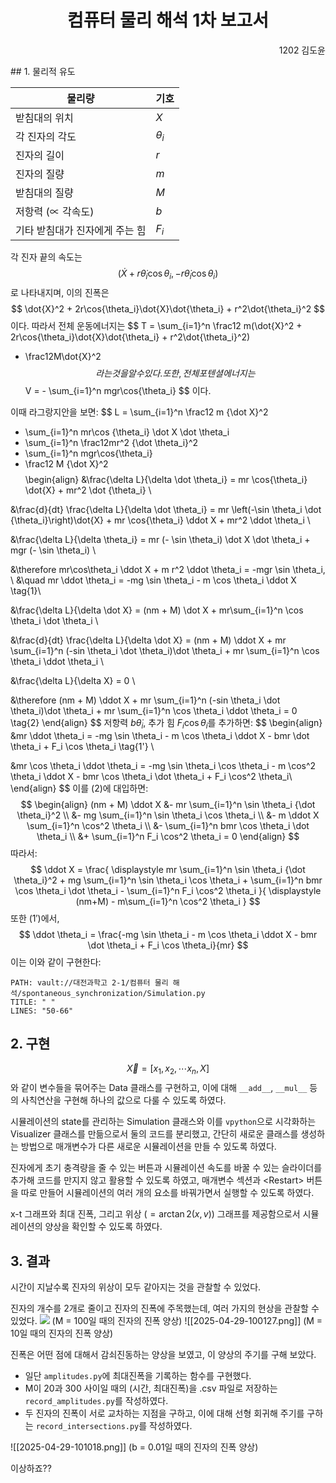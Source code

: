 <h1 align="center">컴퓨터 물리 해석 1차 보고서</h1>
<p align="right">1202 김도윤 </p>
## 1. 물리적 유도

| 물리량                 | 기호         |
| ------------------- | ---------- |
| 받침대의 위치             | $X$        |
| 각 진자의 각도            | $\theta_i$ |
| 진자의 길이              | $r$        |
| 진자의 질량              | $m$        |
| 받침대의 질량             | $M$        |
| 저항력 ($\propto$ 각속도) | $b$        |
| 기타 받침대가 진자에게 주는 힘   | $F_i$      |
각 진자 끝의 속도는
$$
(\dot X + r \dot \theta_i \cos \theta_i, - r \dot \theta_i \cos \theta_i)
$$
로 나타내지며, 이의 진폭은
$$
\dot{X}^2 + 2r\cos{\theta_i}\dot{X}\dot{\theta_i} + r^2\dot{\theta_i}^2
$$
이다.
따라서 전체 운동에너지는
$$
T = 
\sum_{i=1}^n
\frac12 m(\dot{X}^2 + 2r\cos{\theta_i}\dot{X}\dot{\theta_i} + r^2\dot{\theta_i}^2)
+ \frac12M\dot{X}^2
$$
라는 것을 알 수 있다.
또한, 전체 포텐셜 에너지는
$$
V = - \sum_{i=1}^n mgr\cos{\theta_i}
$$
이다.

이때 라그랑지안을 보면:
$$
L = \sum_{i=1}^n \frac12 m {\dot X}^2
+ \sum_{i=1}^n mr\cos {\theta_i} \dot X \dot \theta_i
+ \sum_{i=1}^n \frac12mr^2 {\dot \theta_i}^2
+ \sum_{i=1}^n mgr\cos{\theta_i}
+ \frac12 M {\dot X}^2
$$
$$
\begin{align}
&\frac{\delta L}{\delta \dot \theta_i} =
mr \cos{\theta_i} \dot{X} + mr^2 \dot {\theta_i} \\

&\frac{d}{dt} \frac{\delta L}{\delta \dot \theta_i} =
mr \left(-\sin \theta_i \dot {\theta_i}\right)\dot{X} + mr \cos{\theta_i} \ddot X + mr^2 \ddot \theta_i \\

&\frac{\delta L}{\delta \theta_i} = mr (- \sin \theta_i) \dot X \dot \theta_i + mgr (- \sin \theta_i) \\

&\therefore mr\cos\theta_i \ddot X + m r^2 \ddot \theta_i = -mgr \sin \theta_i, \\
&\quad mr \ddot \theta_i = -mg \sin \theta_i - m \cos \theta_i \ddot X \tag{1}\\

&\frac{\delta L}{\delta \dot X} = (nm + M) \dot X + mr\sum_{i=1}^n \cos \theta_i \dot \theta_i \\

&\frac{d}{dt} \frac{\delta L}{\delta \dot X} = (nm + M) \ddot X + mr \sum_{i=1}^n (-sin \theta_i \dot \theta_i)\dot \theta_i + mr \sum_{i=1}^n \cos \theta_i \ddot \theta_i \\

&\frac{\delta L}{\delta X} = 0 \\

&\therefore (nm + M) \ddot X + mr \sum_{i=1}^n (-sin \theta_i \dot \theta_i)\dot \theta_i + mr \sum_{i=1}^n \cos \theta_i \ddot \theta_i = 0 \tag{2}
\end{align}
$$
저항력 $b \dot \theta_i$, 추가 힘 $F_i \cos \theta_i$를 추가하면:
$$
\begin{align}
&mr \ddot \theta_i = -mg \sin \theta_i - m \cos \theta_i \ddot X - bmr \dot \theta_i + F_i \cos \theta_i \tag{1'} \\

&mr \cos \theta_i \ddot \theta_i = -mg \sin \theta_i \cos \theta_i - m \cos^2 \theta_i \ddot X - bmr \cos \theta_i \dot \theta_i + F_i \cos^2 \theta_i\\
\end{align}
$$
이를 $(2)$에 대입하면:
$$
\begin{align}
(nm + M) \ddot X 
&- mr \sum_{i=1}^n \sin \theta_i {\dot \theta_i}^2 \\
&- mg \sum_{i=1}^n \sin \theta_i \cos \theta_i \\
&- m \ddot X \sum_{i=1}^n \cos^2 \theta_i \\
&- \sum_{i=1}^n bmr \cos \theta_i \dot \theta_i \\
&+ \sum_{i=1}^n F_i \cos^2 \theta_i = 0
\end{align}
$$
따라서:
$$
\ddot X = \frac{
\displaystyle
mr \sum_{i=1}^n \sin \theta_i {\dot \theta_i}^2 + mg \sum_{i=1}^n \sin \theta_i \cos \theta_i + \sum_{i=1}^n bmr \cos \theta_i \dot \theta_i - \sum_{i=1}^n F_i \cos^2 \theta_i
}{
\displaystyle
(nm+M) - m\sum_{i=1}^n \cos^2 \theta_i
}
$$
또한 $(1')$에서,
$$
\ddot \theta_i = \frac{-mg \sin \theta_i - m \cos \theta_i \ddot X - bmr \dot \theta_i + F_i \cos \theta_i}{mr}
$$
이는 이와 같이 구현한다:
```embed-python
PATH: vault://대전과학고 2-1/컴퓨터 물리 해석/spontaneous_synchronization/Simulation.py
TITLE: " "
LINES: "50-66"
```
## 2. 구현
$$
\vec X = [x_1, x_2, \cdots x_n, X]
$$
와 같이 변수들을 묶어주는 Data 클래스를 구현하고, 이에 대해 `__add__`, `__mul__` 등의 사칙연산을 구현해 하나의 값으로 다룰 수 있도록 하였다.

시뮬레이션의 state를 관리하는 Simulation 클래스와 이를 `vpython`으로 시각화하는 Visualizer 클래스를 만듦으로서 둘의 코드를 분리했고, 간단히 새로운 클래스를 생성하는 방법으로 매개변수가 다른 새로운 시뮬레이션을 만들 수 있도록 하였다.


진자에게 초기 충격량을 줄 수 있는 버튼과 시뮬레이션 속도를 바꿀 수 있는 슬라이더를 추가해 코드를 만지지 않고 활용할 수 있도록 하였고, 매개변수 섹션과 \<Restart\> 버튼을 따로 만들어 시뮬레이션의 여러 개의 요소를 바꿔가면서 실행할 수 있도록 하였다.

x-t 그래프와 최대 진폭, 그리고 위상 ($= \arctan2(x, v)$) 그래프를 제공함으로서 시뮬레이션의 양상을 확인할 수 있도록 하였다.
## 3. 결과
시간이 지날수록 진자의 위상이 모두 같아지는 것을 관찰할 수 있었다.

진자의 개수를 2개로 줄이고 진자의 진폭에 주목했는데, 여러 가지의 현상을 관찰할 수 있었다.
![](2025-04-29-095943.png)
(M = 100일 때의 진자의 진폭 양상)
![[2025-04-29-100127.png]]
(M = 10일 때의 진자의 진폭 양상)

진폭은 어떤 점에 대해서 감쇠진동하는 양상을 보였고, 이 양상의 주기를 구해 보았다.

- 일단 `amplitudes.py`에 최대진폭을 기록하는 함수를 구현했다.
- M이 20과 300 사이일 때의 (시간, 최대진폭)을 .csv 파일로 저장하는 `record_amplitudes.py`를 작성하였다.
- 두 진자의 진폭이 서로 교차하는 지점을 구하고, 이에 대해 선형 회귀해 주기를 구하는 `record_intersections.py`를 작성하였다.

![[2025-04-29-101018.png]]
(b = 0.01일 때의 진자의 진폭 양상)

이상하죠??